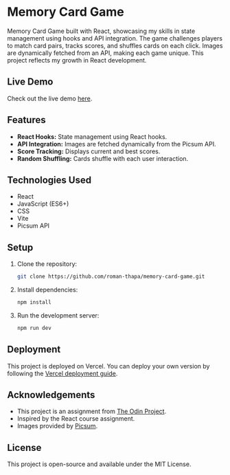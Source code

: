 # Memory Card Game

Memory Card Game built with React, showcasing my skills in state management using hooks and API integration. The game challenges players to match card pairs, tracks scores, and shuffles cards on each click. Images are dynamically fetched from an API, making each game unique. This project reflects my growth in React development.

## Live Demo

Check out the live demo [here](https://memory-card-game-murex.vercel.app/).

## Features

- **React Hooks:** State management using React hooks.
- **API Integration:** Images are fetched dynamically from the Picsum API.
- **Score Tracking:** Displays current and best scores.
- **Random Shuffling:** Cards shuffle with each user interaction.

## Technologies Used

- React
- JavaScript (ES6+)
- CSS
- Vite
- Picsum API

## Setup

1. Clone the repository:
   ```bash
   git clone https://github.com/roman-thapa/memory-card-game.git
   ```
2. Install dependencies:
   ```bash
   npm install
   ```
3. Run the development server:
   ```bash
   npm run dev
   ```

## Deployment

This project is deployed on Vercel. You can deploy your own version by following the [Vercel deployment guide](https://vercel.com/docs).

## Acknowledgements

- This project is an assignment from [The Odin Project](https://www.theodinproject.com/lessons/node-path-react-new-memory-card#introduction).
- Inspired by the React course assignment.
- Images provided by [Picsum](https://picsum.photos/).

## License

This project is open-source and available under the MIT License.